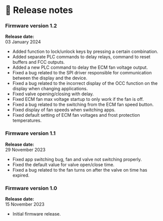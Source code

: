 # 🥳 Release notes

### Firmware version 1.2

**Release date:** \
03 January 2024

* Added function to lock/unlock keys by pressing a certain combination.
* Added separate PLC commands to delay relays, command to reset buffers and FCC outputs.
* Added a new PLC command to delay the ECM fan voltage output.
* Fixed a bug related to the SPI driver responsible for communication between the display and the device.
* Fixed a bug related to the incorrect display of the OCC function on the display when changing applications.
* Fixed valve opening/closing with delay.
* Fixed ECM fan max voltage startup to only work if the fan is off.
* Fixed a bug related to  the switching from the ECM fan speed button.
* Fixed display of fan speeds when switching apps.
* Fixed default setting of ECM fan voltages and frost protection temperatures.

### Firmware version 1.1

**Release date:** \
29 November 2023

* Fixed app switching bug, fan and valve not switching properly.
* Fixed the default value for valve open/close time.
* Fixed a bug related to the fan turns on after the valve on time has expired.

### Firmware version 1.0

**Release date:** \
15 November 2023

* Initial firmware release.
